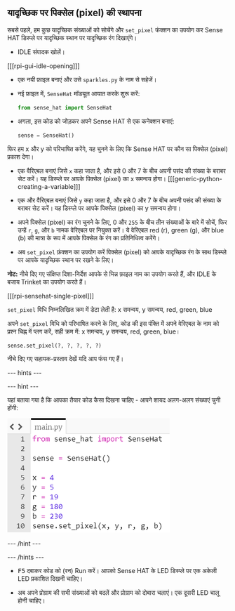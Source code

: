 ## यादृच्छिक पर पिक्सेल (pixel) की स्थापना

सबसे पहले, हम कुछ यादृच्छिक संख्याओं को सोचेंगे और `set_pixel` फंक्शन का उपयोग कर Sense HAT डिस्प्ले पर यादृच्छिक स्थान पर यादृच्छिक रंग दिखाएंगे।

+ IDLE संपादक खोलें।

[[[rpi-gui-idle-opening]]]

+ एक नयी फ़ाइल बनाएं और उसे `sparkles.py` के नाम से सहेजें।

+ नई फ़ाइल में, `SenseHat` मॉड्यूल आयात करके शुरू करें:

    ```python
    from sense_hat import SenseHat
    ```

+ अगला, इस कोड को जोड़कर अपने Sense HAT से एक कनेक्शन बनाएं:

    ```python
    sense = SenseHat()
    ```


फिर हम x और y को परिभाषित करेंगे, यह चुनने के लिए कि Sense HAT पर कौन सा पिक्सेल (pixel) प्रकाश देगा।

+ एक वैरिएबल बनाएं जिसे `x` कहा जाता है, और इसे 0 और 7 के बीच अपनी पसंद की संख्या के बराबर सेट करें। यह डिस्प्ले पर आपके पिक्सेल (pixel) का x समन्वय होगा। [[[generic-python-creating-a-variable]]]

+ एक और वैरिएबल बनाएं जिसे `y` कहा जाता है, और इसे 0 और 7 के बीच अपनी पसंद की संख्या के बराबर सेट करें। यह डिस्प्ले पर आपके पिक्सेल (pixel) का y समन्वय होगा।


+ अपने पिक्सेल (pixel) का रंग चुनने के लिए, 0 और `255` के बीच तीन संख्याओं के बारे में सोचें, फिर उन्हें `r`, `g`, और `b` नामक वेरिएबल पर नियुक्त करें। ये वेरिएबल red (r), green (g), और blue (b) की मात्रा के रूप में आपके पिक्सेल के रंग का प्रतिनिधित्व करेंगे।


+ अब `set_pixel` फ़ंक्शन का उपयोग करें पिक्सेल (pixel) को आपके यादृच्छिक रंग के साथ​ डिस्प्ले पर आपके यादृच्छिक स्थान पर रखने के लिए।

**नोट:** नीचे दिए गए संक्षिप्त दिशा-निर्देश आपके से भिन्न फ़ाइल नाम का उपयोग करते हैं, और IDLE के बजाय Trinket का उपयोग करते हैं।

[[[rpi-sensehat-single-pixel]]]

`set_pixel` विधि निम्नलिखित क्रम में डेटा लेती है: x समन्वय, y समन्वय, red, green, blue

अपने `set_pixel` विधि को परिभाषित करने के लिए, कोड की इस पंक्ति में अपने वेरिएबल के नाम को प्रश्न चिह्न में प्लग करें, सही क्रम में: x समन्वय, y समन्वय, red, green, blue।

```python
sense.set_pixel(?, ?, ?, ?, ?)
```

नीचे दिए गए सहायक-प्रस्ताव देखें यदि आप फंस गए हैं।

--- hints ---

--- hint ---

यहां बताया गया है कि आपका तैयार कोड कैसा दिखना चाहिए - आपने शायद अलग-अलग संख्याएं चुनी होंगी:

![यादृच्छिक पिक्सेल (pixel) समाधान](images/random-pixel-solution.png)

--- /hint ---

--- /hints ---


+ <kbd>F5</kbd> दबाकर कोड को (रन) Run करें। आपको Sense HAT के LED डिस्प्ले पर एक अकेली LED प्रकाशित दिखनी चाहिए।

+ अब अपने प्रोग्राम की सभी संख्याओं को बदलें और प्रोग्राम को दोबारा चलाएं। एक दूसरी LED चालू होनी चाहिए।
